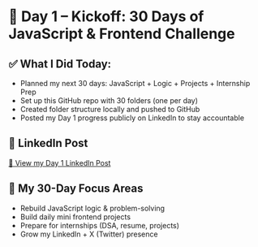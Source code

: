 # 🚀 Day 1 – Kickoff: 30 Days of JavaScript & Frontend Challenge

## ✅ What I Did Today:

- Planned my next 30 days: JavaScript + Logic + Projects + Internship Prep
- Set up this GitHub repo with 30 folders (one per day)
- Created folder structure locally and pushed to GitHub
- Posted my Day 1 progress publicly on LinkedIn to stay accountable

## 🔗 LinkedIn Post

[🔗 View my Day 1 LinkedIn Post](https://www.linkedin.com/posts/aniruddhapj15_100daysofcode-javascript-frontenddevelopment-activity-7359232701905756160-Azz-?utm_source=share&utm_medium=member_desktop&rcm=ACoAAFC0aXMBjU0zRtomEJdXTCzHLrAwdYOBLAc)

## 🌱 My 30-Day Focus Areas

- Rebuild JavaScript logic & problem-solving
- Build daily mini frontend projects
- Prepare for internships (DSA, resume, projects)
- Grow my LinkedIn + X (Twitter) presence
